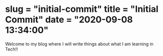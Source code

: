 slug = "initial-commit"
title = "Initial Commit"
date = "2020-09-08 13:34:00"
===

Welcome to my blog where I will write things about what I am learning in Tech!!
